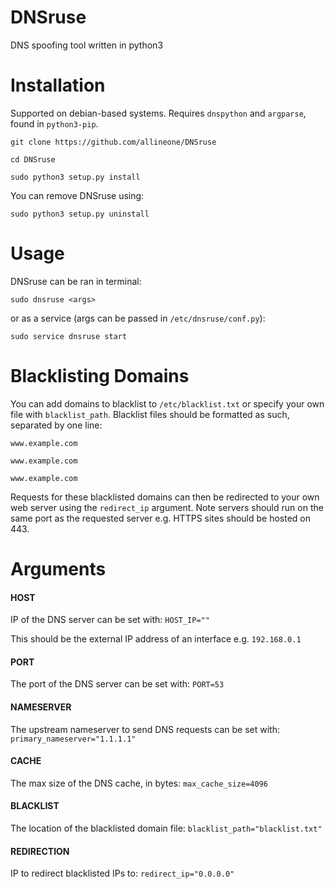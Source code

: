 # DNSruse
DNS spoofing tool written in python3

# Installation
Supported on debian-based systems. Requires `dnspython` and `argparse`, found in `python3-pip`.

`git clone https://github.com/allineone/DNSruse`

`cd DNSruse`

`sudo python3 setup.py install`

You can remove DNSruse using:

`sudo python3 setup.py uninstall`

# Usage
DNSruse can be ran in terminal:

`sudo dnsruse <args>`

or as a service (args can be passed in `/etc/dnsruse/conf.py`):

`sudo service dnsruse start`

# Blacklisting Domains

You can add domains to blacklist to `/etc/blacklist.txt` or specify your own file with `blacklist_path`. Blacklist files should be formatted as such, separated by one line:

`www.example.com`

`www.example.com`

`www.example.com`

Requests for these blacklisted domains can then be redirected to your own web server using the `redirect_ip` argument. Note servers should run on the same port as the requested server e.g. HTTPS sites should be hosted on 443.

# Arguments

#### HOST
IP of the DNS server can be set with: `HOST_IP=""`

This should be the external IP address of an interface e.g. `192.168.0.1`

#### PORT
The port of the DNS server can be set with:
`PORT=53`

#### NAMESERVER
The upstream nameserver to send DNS requests can be set with:
`primary_nameserver="1.1.1.1"`

#### CACHE
The max size of the DNS cache, in bytes:
`max_cache_size=4096`

#### BLACKLIST
The location of the blacklisted domain file:
`blacklist_path="blacklist.txt"`

#### REDIRECTION
IP to redirect blacklisted IPs to:
`redirect_ip="0.0.0.0"`

